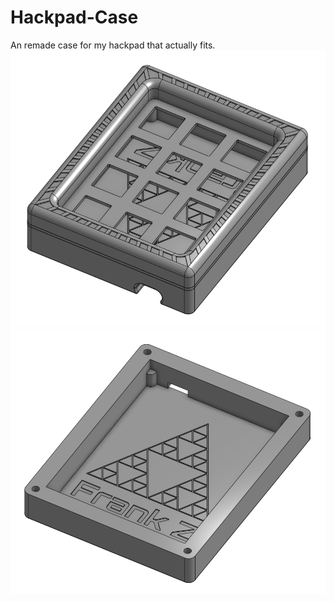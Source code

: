 # Hackpad-Case
An remade case for my hackpad that actually fits.
![Alt text](Pictures/Assembly.png)
![Alt text](Pictures/Base.png)